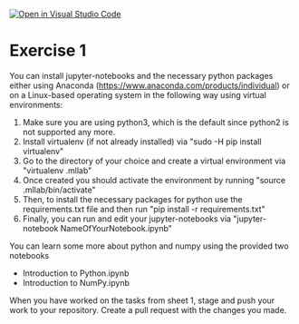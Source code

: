 [![Open in Visual Studio Code](https://classroom.github.com/assets/open-in-vscode-c66648af7eb3fe8bc4f294546bfd86ef473780cde1dea487d3c4ff354943c9ae.svg)](https://classroom.github.com/online_ide?assignment_repo_id=7636704&assignment_repo_type=AssignmentRepo)
# Exercise 1

You can install jupyter-notebooks and the necessary python packages either using Anaconda 
(https://www.anaconda.com/products/individual) or on a Linux-based operating system in the following way using virtual environments:

1. Make sure you are using python3, which is the default since python2 is not supported any more.
2. Install virtualenv (if not already installed) via 
	"sudo -H pip install virtualenv"
3. Go to the directory of your choice and create a virtual environment via
	"virtualenv .mllab"
4. Once created you should activate the environment by running
	"source .mllab/bin/activate"
5. Then, to install the necessary packages for python use the
   requirements.txt file and then run
	"pip install -r requirements.txt"
6. Finally, you can run and edit your jupyter-notebooks via
	"jupyter-notebook NameOfYourNotebook.ipynb"

You can learn some more about python and numpy using the provided two notebooks 
- Introduction to Python.ipynb
- Introduction to NumPy.ipynb

When you have worked on the tasks from sheet 1, stage and push your work to your repository. Create a pull request with the changes you made.
